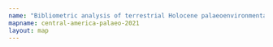 ```yaml
---
name: "Bibliometric analysis of terrestrial Holocene palaeoenvironmental proxies from across the Central American Isthmus"
mapname: central-america-palaeo-2021
layout: map
---
```

